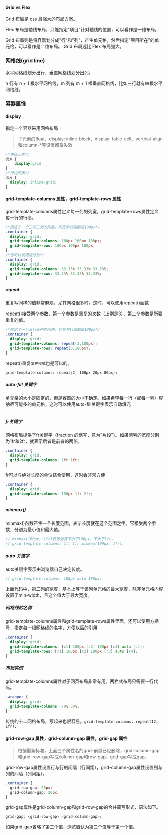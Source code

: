 #### Grid vs Flex

Grid 布局是 css 最强大的布局方案。

Flex 布局是轴线布局，只能指定"项目"针对轴线的位置，可以看作是一维布局。

Grid 布局则是将容器划分成"行"和"列"，产生单元格，然后指定"项目所在"的单元格，可以看作是二维布局。
Grid 布局远比 Flex 布局强大。

### 网格线(grid line)

水平网格线划分出行，垂直网格线划分出列。

n 行有 n + 1 根水平网格线，m 列有 m + 1 根垂直网格线，比如三行就有四根水平网格线。

### 容器属性

#### display

指定一个容器采用网格布局
> 子元素的float、display: inline-block、display: table-cell、vertical-align和column-*等设置都将失效

```css
/*块级元素*/
div {
    display:grid
}
/*行内元素*/
div {
  display: inline-grid;
}
```

#### grid-template-columns 属性，grid-template-rows 属性

grid-template-columns属性定义每一列的列宽，grid-template-rows属性定义每一行的行高。

```css
/*指定了一个三行三列的网格，列宽和行高都是100px*/
.container {
  display: grid;
  grid-template-columns: 100px 100px 100px;
  grid-template-rows: 100px 100px 100px;
}
/*也可以使用百分比*/
.container {
  display: grid;
  grid-template-columns: 33.33% 33.33% 33.33%;
  grid-template-rows: 33.33% 33.33% 33.33%;
}
```

##### repeat

重复写同样的值非常麻烦，尤其网格很多时。这时，可以使用repeat()函数

repeat()接受两个参数，第一个参数是重复的次数（上例是3），第二个参数是所要重复的值。


```css
/*指定了一个三行三列的网格，列宽和行高都是100px*/
.container {
  display: grid;
  grid-template-columns: repeat(3,100px);
  grid-template-rows: repeat(3,100px);
}
```

repeat()重复`某种模式`也是可以的。

```css
grid-template-columns: repeat(2, 100px 20px 80px);
```

##### auto-fill 关键字

单元格的大小是固定的，但是容器的大小不确定。如果希望每一行（或每一列）容纳尽可能多的单元格，这时可以使用auto-fill关键字表示自动填充

```css

```

##### fr关键字

网格布局提供了fr关键字（fraction 的缩写，意为"片段"）。如果两列的宽度分别为1fr和2fr，就表示后者是前者的两倍。

```css
.container {
  display: grid;
  grid-template-columns: 1fr 1fr;
}
```

fr可以与绝对长度的单位结合使用，这时会非常方便

```css
.container {
  display: grid;
  grid-template-columns: 150px 1fr 2fr;
}
```

##### minmax()

minmax()函数产生一个长度范围，表示长度就在这个范围之中。它接受两个参数，分别为最小值和最大值。

```js
// minmax(100px, 1fr)表示列宽不小于100px，不大于1fr。
// grid-template-columns: 1fr 1fr minmax(100px, 1fr);
```


##### auto 关键字

auto关键字表示由浏览器自己决定长度。

```js
// grid-template-columns: 100px auto 100px;

```
上面代码中，第二列的宽度，基本上等于该列单元格的最大宽度，除非单元格内容设置了min-width，且这个值大于最大宽度。

##### 网格线的名称

grid-template-columns属性和grid-template-rows属性里面，还可以使用方括号，指定每一根网格线的名字，方便以后的引用

```css
.container {
  display: grid;
  grid-template-columns: [c1] 100px [c2] 100px [c3] auto [c4];
  grid-template-rows: [r1] 100px [r2] 100px [r3] auto [r4];
}
```

##### 布局实例

grid-template-columns属性对于网页布局非常有用。两栏式布局只需要一行代码。

```css
.wrapper {
  display: grid;
  grid-template-columns: 70% 30%;
}
```

传统的十二网格布局，写起来也很容易。`grid-template-columns: repeat(12, 1fr);`

#### grid-row-gap 属性，grid-column-gap 属性，grid-gap 属性

> 根据最新标准，上面三个属性名的grid-前缀已经删除，grid-column-gap和grid-row-gap写成column-gap和row-gap，grid-gap写成gap。

grid-row-gap属性设置行与行的间隔（行间距），grid-column-gap属性设置列与列的间隔（列间距）。

```css
.container {
  grid-row-gap: 20px;
  grid-column-gap: 20px;
}
```

grid-gap属性是grid-column-gap和grid-row-gap的合并简写形式，语法如下。

```javascript
grid-gap: <grid-row-gap> <grid-column-gap>;
```
如果grid-gap省略了第二个值，浏览器认为第二个值等于第一个值。
